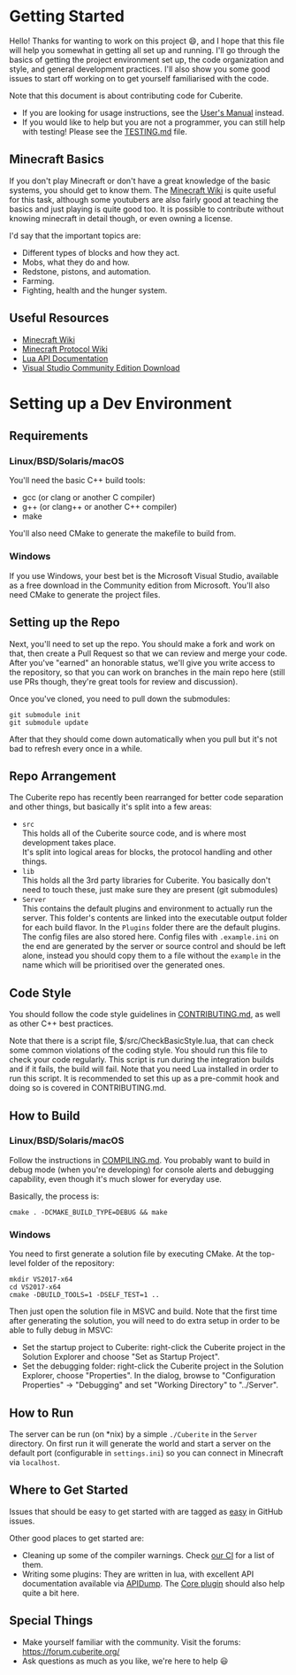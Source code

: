 Getting Started
===============

Hello! Thanks for wanting to work on this project :smile:, and I hope that this file will help you somewhat in getting all set up and running. I'll go through the basics of getting the project environment set up, the code organization and style, and general development practices. I'll also show you some good issues to start off working on to get yourself familiarised with the code.

Note that this document is about contributing code for Cuberite.

 - If you are looking for usage instructions, see the [User's Manual][1] instead.
 - If you would like to help but you are not a programmer, you can still help with testing! Please see the [TESTING.md][2] file.

Minecraft Basics
----------------

If you don't play Minecraft or don't have a great knowledge of the basic systems, you should get to know them. The [Minecraft Wiki][3] is quite useful for this task, although some youtubers are also fairly good at teaching the basics and just playing is quite good too. It is possible to contribute without knowing minecraft in detail though, or even owning a license.

I'd say that the important topics are:

 - Different types of blocks and how they act.
 - Mobs, what they do and how.
 - Redstone, pistons, and automation.
 - Farming.
 - Fighting, health and the hunger system.

Useful Resources
----------------

 - [Minecraft Wiki](https://minecraft.wiki/w/Minecraft_Wiki)
 - [Minecraft Protocol Wiki](http://wiki.vg/Main_Page)
 - [Lua API Documentation](https://api.cuberite.org/)
 - [Visual Studio Community Edition Download](https://www.visualstudio.com/downloads/)

Setting up a Dev Environment
============================

Requirements
------------

### Linux/BSD/Solaris/macOS

You'll need the basic C++ build tools:

 - gcc (or clang or another C compiler)
 - g++ (or clang++ or another C++ compiler)
 - make

You'll also need CMake to generate the makefile to build from.

### Windows

If you use Windows, your best bet is the Microsoft Visual Studio, available as a free download in the Community edition from Microsoft. You'll also need CMake to generate the project files.

Setting up the Repo
-------------------

Next, you'll need to set up the repo. You should make a fork and work on that, then create a Pull Request so that we can review and merge your code. After you've "earned" an honorable status, we'll give you write access to the repository, so that you can work on branches in the main repo here (still use PRs though, they're great tools for review and discussion).

Once you've cloned, you need to pull down the submodules:

    git submodule init
    git submodule update

After that they should come down automatically when you pull but it's not bad to refresh every once in a while.

Repo Arrangement
----------------

The Cuberite repo has recently been rearranged for better code separation and other things, but basically it's split into a few areas:

 - `src`  
   This holds all of the Cuberite source code, and is where most development takes place.  
   It's split into logical areas for blocks, the protocol handling and other things.
 - `lib`  
   This holds all the 3rd party libraries for Cuberite. You basically don't need to touch these, just make sure they are present (git submodules)
 - `Server`  
   This contains the default plugins and environment to actually run the server. This folder's contents are linked into the executable output folder for each build flavor. In the `Plugins` folder there are the default plugins. The config files are also stored here. Config files with `.example.ini` on the end are generated by the server or source control and should be left alone, instead you should copy them to a file without the `example` in the name which will be prioritised over the generated ones.

Code Style
----------

You should follow the code style guidelines in [CONTRIBUTING.md][4], as well as other C++ best practices.

Note that there is a script file, $/src/CheckBasicStyle.lua, that can check some common violations of the coding style. You should run this file to check your code regularly. This script is run during the integration builds and if it fails, the build will fail. Note that you need Lua installed in order to run this script. It is recommended to set this up as a pre-commit hook and doing so is covered in CONTRIBUTING.md.

How to Build
------------

### Linux/BSD/Solaris/macOS

Follow the instructions in [COMPILING.md][5]. You probably want to build in debug mode (when you're developing) for console alerts and debugging capability, even though it's much slower for everyday use.

Basically, the process is:

    cmake . -DCMAKE_BUILD_TYPE=DEBUG && make

### Windows

You need to first generate a solution file by executing CMake. At the top-level folder of the repository:
```
mkdir VS2017-x64
cd VS2017-x64
cmake -DBUILD_TOOLS=1 -DSELF_TEST=1 ..
```
Then just open the solution file in MSVC and build. Note that the first time after generating the solution, you will need to do extra setup in order to be able to fully debug in MSVC:

 - Set the startup project to Cuberite: right-click the Cuberite project in the Solution Explorer and choose "Set as Startup Project".
 - Set the debugging folder: right-click the Cuberite project in the Solution Explorer, choose "Properties". In the dialog, browse to "Configuration Properties" -> "Debugging" and set "Working Directory" to "../Server".

How to Run
----------

The server can be run (on *nix) by a simple `./Cuberite` in the `Server` directory. On first run it will generate the world and start a server on the default port (configurable in `settings.ini`) so you can connect in Minecraft via `localhost`.

Where to Get Started
--------------------

Issues that should be easy to get started with are tagged as [easy][6] in GitHub issues.

Other good places to get started are:

 - Cleaning up some of the compiler warnings. Check [our CI][7] for a list of them.
 - Writing some plugins: They are written in lua, with excellent API documentation available via [APIDump][8]. The [Core plugin][9] should also help quite a bit here.

Special Things
--------------
 - Make yourself familiar with the community. Visit the forums: https://forum.cuberite.org/
 - Ask questions as much as you like, we're here to help :smiley:

[1]: https://book.cuberite.org/
[2]: https://github.com/cuberite/cuberite/blob/master/TESTING.md
[3]: https://minecraft.wiki/w/Minecraft_Wiki
[4]: https://github.com/cuberite/cuberite/blob/master/CONTRIBUTING.md
[5]: https://github.com/cuberite/cuberite/blob/master/COMPILING.md
[6]: https://github.com/cuberite/cuberite/issues?q=is%3Aopen+is%3Aissue+label%3Aeffort%2Feasy
[7]: https://builds.cuberite.org/job/cuberite/job/master/lastSuccessfulBuild/console
[8]: https://api.cuberite.org/
[9]: https://github.com/cuberite/Core
